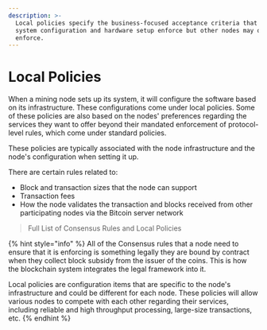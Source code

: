 ```yaml
---
description: >-
  Local policies specify the business-focused acceptance criteria that a node's
  system configuration and hardware setup enforce but other nodes may or may not
  enforce.
---
```


# Local Policies

When a mining node sets up its system, it will configure the software based on its infrastructure. These configurations come under local policies. Some of these policies are also based on the nodes' preferences regarding the services they want to offer beyond their mandated enforcement of protocol-level rules, which come under standard policies.

These policies are typically associated with the node infrastructure and the node's configuration when setting it up.

There are certain rules related to:

* Block and transaction sizes that the node can support
* Transaction fees
* How the node validates the transaction and blocks received from other participating nodes via the Bitcoin server network

> Full List of Consensus Rules and Local Policies

{% hint style="info" %}
All of the Consensus rules that a node need to ensure that it is enforcing is something legally they are bound by contract when they collect block subsidy from the issuer of the coins. This is how the blockchain system integrates the legal framework into it.

Local policies are configuration items that are specific to the node's infrastructure and could be different for each node. These policies will allow various nodes to compete with each other regarding their services, including reliable and high throughput processing, large-size transactions, etc.
{% endhint %}
